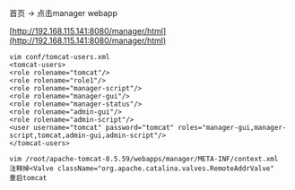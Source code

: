 首页 -> 点击manager webapp

[http://192.168.115.141:8080/manager/html](http://192.168.115.141:8080/manager/html)

```plain
vim conf/tomcat-users.xml
<tomcat-users>
<role rolename="tomcat"/>
<role rolename="role1"/>
<role rolename="manager-script"/>
<role rolename="manager-gui"/>
<role rolename="manager-status"/>
<role rolename="admin-gui"/>
<role rolename="admin-script"/>
<user username="tomcat" password="tomcat" roles="manager-gui,manager-script,tomcat,admin-gui,admin-script"/>
</tomcat-users>

vim /root/apache-tomcat-8.5.59/webapps/manager/META-INF/context.xml
注释掉<Valve className="org.apache.catalina.valves.RemoteAddrValve"
重启tomcat
```

